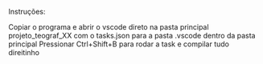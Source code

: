 Instruções:

Copiar o programa e abrir o vscode direto na pasta principal projeto_teograf_XX com o tasks.json para a pasta .vscode dentro da pasta principal
Pressionar Ctrl+Shift+B para rodar a task e compilar tudo direitinho
